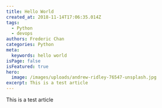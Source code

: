 ```yaml
---
title: Hello World
created_at: 2018-11-14T17:06:35.014Z
tags:
  - Python
  - devops
authors: Frederic Chan
categories: Python
meta:
  keywords: hello world
isPage: false
isFeatured: true
hero:
  image: /images/uploads/andrew-ridley-76547-unsplash.jpg
excerpt: This is a test article
---
```

This is a test article
